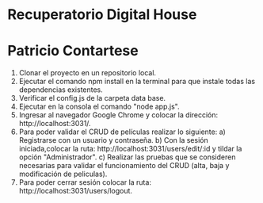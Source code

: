 # Recuperatorio Digital House
# Patricio Contartese
1) Clonar el proyecto en un repositorio local.
2) Ejecutar el comando npm install en la terminal para que instale todas las dependencias existentes.
3) Verificar el config.js de la carpeta data base.
4) Ejecutar en la consola el comando "node app.js".
5) Ingresar al navegador Google Chrome y colocar la dirección: http://localhost:3031/.
6) Para poder validar el CRUD de películas realizar lo siguiente:
    a) Registrarse con un usuario y contraseña.
    b) Con la sesión iniciada,colocar la ruta: http://localhost:3031/users/edit/:id y tildar la opción "Administrador".
    c) Realizar las pruebas que se consideren necesarias para validar el funcionamiento del CRUD (alta, baja y modificación de peliculas).
7) Para poder cerrar sesión colocar la ruta: http://localhost:3031/users/logout.    

